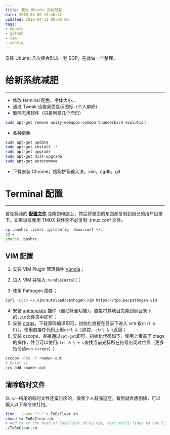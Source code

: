 ```yaml
---
title: 我的 Ubuntu 系统配置
date: 2016-04-09 15:40:32
updated: 2016-04-11 00:00:00
tags: 
- ubuntu
- github
- vim
- config
---
```



安装 Ubuntu 几次便会形成一套 SOP，在此做一个整理。
<!-- more -->

# 给新系统减肥
---
- 修改 terminal 配色、字体大小...
- 通过 Tweak 设置桌面显示图标（个人癖好）
- 删除无用软件（只是列举几个而已)
```sh
sudo apt-get remove unity-webapps-common thunderbird evolution
```
- 各种更新
```sh
sudo apt-get update
sudo apt-get install -f
sudo apt-get upgrade
sudo apt-get dist-upgrade
sudo apt-get autoremove
```
- 下载安装 Chrome，搜狗拼音输入法，vim，cgdb，git


# Terminal 配置
---

首先将我的 **[配置文件](https://github.com/Joouis/Joou-s-Config)** 克隆到电脑上，然后将里面的东西都复制到自己的用户目录下。如果没有使用 TMUX 软件则不必复制 .tmux.conf 文件。
```sh
cp .bashrc .vimrc .gitconfig .tmux.conf ~/.
cd ~
source .bashrc
```

## VIM 配置
1. 安装 VIM Plugin 管理插件 [Vundle](https://github.com/VundleVim/Vundle.vim)；

2. 进入 VIM 并输入`:VundleInstall`；

3. 使用 Pathogen 插件；
```sh
curl -LSso ~/.vim/autoload/pathogen.vim https://tpo.pe/pathogen.vim
```
4. 安装 [xptemplate](https://github.com/drmingdrmer/xptemplate) 插件（自动补全功能）。直接将其项目克隆到家目录下的`.vim`文件夹中即可；
5. 安装 [ctags](http://ctags.sourceforge.net/)，下载源码编译即可，初始化直接在目录下进入 vim 按`ctrl & F12`，使用直接在代码上用`ctrl & ]`追踪，`ctrl & t`返回；
6. 安装 cscope，直接通过`apt-get`即可，初始化代码如下，使用上覆盖了 ctags 的操作，并且可以使用`ctrl & \ + s`查找当前光标所在符号出现过位置（更多指令请`man cscope`）；
```sh
cscope -Rbq -f <name>.out
# Enter vi
:cs add <name>.out
```

## 清除临时文件
以`.un~`结尾的临时文件还蛮讨厌的，像我个人有强迫症，看到就会想删掉，可以输入以下命令来打扫。
```sh
find . -name "*~" > ToBeClear.sh
chmod +x ToBeClear.sh
# Add rm to the head of ToBeClear.sh by vim, sort multi-lines to one line by "shift j"
./ToBeClear.sh
```
